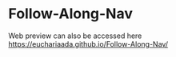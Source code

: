 # Follow-Along-Nav

Web preview can also be accessed here https://euchariaada.github.io/Follow-Along-Nav/
